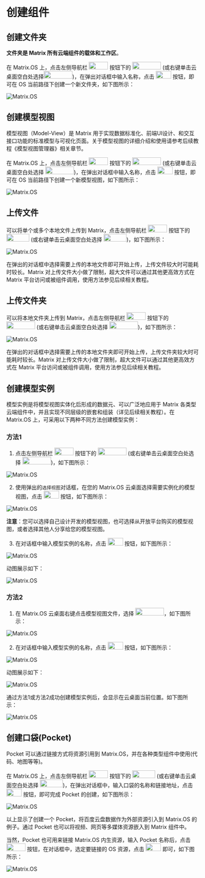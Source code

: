 # 创建组件

## 创建文件夹

**文件夹是 Matrix 所有云端组件的载体和工作区**。

在 Matrix.OS 上，点击左侧导航栏 <img src="./././././media/logo/startmenu.png" width="50" height="20"> 按钮下的 <img src="./././././media/logo/createfolder1.png" width="75" height="20"> (或右键单击云桌面空白处选择<img src="./././././media/logo/createfolder2.png" width="75" height="20">)，在弹出对话框中输入名称，点击 <img src="./././././media/logo/createbutton.png" width="40" height="20"> 按钮，即可在 OS 当前路径下创建一个新文件夹，如下图所示：

![Matrix.OS](../../../../media/os/com/creatfolder.gif "创建文件夹")

## 创建模型视图

模型视图（Model-View）是 Matrix 用于实现数据标准化、前端UI设计、和交互接口功能的标准模型与可视化页面。关于模型视图的详细介绍和使用请参考后续教程《模型视图管理器》相关章节。

在 Matrix.OS 上，点击左侧导航栏 <img src="./././././media/logo/startmenu.png" width="50" height="20"> 按钮下的 <img src="./././././media/logo/createmv1.png" width="75" height="20"> (或右键单击云桌面空白处选择  <img src="./././././media/logo/createmv2.png" width="75" height="20">)，在弹出对话框中输入名称，点击 <img src="./././././media/logo/createbutton.png" width="40" height="20"> 按钮，即可在 OS 当前路径下创建一个新模型视图，如下图所示：

![Matrix.OS](../../../../media/os/com/creatmodel.gif "创建模型视图")

## 上传文件

可以将单个或多个本地文件上传到 Matrix，点击左侧导航栏 <img src="./././././media/logo/startmenu.png" width="50" height="20"> 按钮下的 <img src="./././././media/logo/uploadfile1.png" width="60" height="20"> (或右键单击云桌面空白处选择 <img src="./././././media/logo/uploadfile2.png" width="60" height="20">)，如下图所示：

![Matrix.OS](../../../../media/os/com/uploadfile.gif "上传文件")

在弹出的对话框中选择需要上传的本地文件即可开始上传，上传文件较大时可能耗时较长。Matrix 对上传文件大小做了限制，超大文件可以通过其他更高效方式在 Matrix 平台访问或被组件调用，使用方法参见后续相关教程。

## 上传文件夹

可以将本地文件夹上传到 Matrix，点击左侧导航栏 <img src="./././././media/logo/startmenu.png" width="50" height="20"> 按钮下的 <img src="./././././media/logo/uploadfolder1.png" width="75" height="20"> (或右键单击云桌面空白处选择 <img src="./././././media/logo/uploadfolder2.png" width="75" height="20">)，如下图所示：

![Matrix.OS](../../../../media/os/com/uploadfolder.gif "上传文件夹")

在弹出的对话框中选择需要上传的本地文件夹即可开始上传，上传文件夹较大时可能耗时较长。Matrix 对上传文件大小做了限制，超大文件可以通过其他更高效方式在 Matrix 平台访问或被组件调用，使用方法参见后续相关教程。

## 创建模型实例

模型实例是将模型视图实体化后形成的数据元、可以广泛地应用于 Matrix 各类型云端组件中，并且实现不同层级的嵌套和组装（详见后续相关教程）。在 Matrix.OS 上，可采用以下两种不同方法创建模型实例：

### 方法1

1) 点击左侧导航栏 <img src="./././././media/logo/startmenu.png" width="50" height="20"> 按钮下的 <img src="./././././media/logo/createinstance1.png" width="75" height="20"> (或右键单击云桌面空白处选择 <img src="./././././media/logo/createinstance2.png" width="75" height="20">)，如下图所示：

![Matrix.OS](../../../../media/os/com/creatinstance1_1.png "创建模型实例-方法1")

2) 使用弹出的`选择视图`对话框，在您的 Matrix.OS 云桌面选择需要实例化的模型视图，点击 <img src="./././././media/logo/nextbutton.png" width="40" height="20"> 按钮，如下图所示：

![Matrix.OS](../../../../media/os/com/creatinstance1_2.png "创建模型视图-选择视图")

**注意**：您可以选择自己设计开发的模型视图，也可选择从开放平台购买的模型视图，或者选择其他人分享给您的模型视图。

3) 在对话框中输入模型实例的名称，点击 <img src="./././././media/logo/createbutton.png" width="40" height="20"> 按钮，如下图所示：

![Matrix.OS](../../../../media/os/com/creatinstance1_3.png "创建模型视图-实例名称")

动图展示如下：

![Matrix.OS](../../../../media/os/com/creatinstance1.gif "创建模型实例-方法1")

### 方法2

1) 在 Matrix.OS 云桌面右键点击模型视图文件，选择 <img src="./././././media/logo/createinstance2.png" width="75" height="20">，如下图所示：

![Matrix.OS](../../../../media/os/com/creatinstance2_1.png "创建模型实例-方法2")

2) 在对话框中输入模型实例的名称，点击 <img src="./././././media/logo/createbutton.png" width="40" height="20"> 按钮，如下图所示：

![Matrix.OS](../../../../media/os/com/creatinstance2_2.png "创建模型视图-实例名称")

动图展示如下：

![Matrix.OS](../../../../media/os/com/creatinstance2.gif "创建模型实例-方法2")

通过方法1或方法2成功创建模型实例后，会显示在云桌面当前位置。如下图所示：

![Matrix.OS](../../../../media/os/com/creatinstance4.png "创建模型视图-实例创建完成")

## 创建口袋(Pocket)

Pocket 可以通过链接方式将资源引用到 Matrix.OS，并在各种类型组件中使用(代码、地图等等)。

在 Matrix.OS 上，点击左侧导航栏 <img src="./././././media/logo/startmenu.png" width="50" height="20"> 按钮下的 <img src="./././././media/logo/createpocket1.png" width="60" height="20"> (或右键单击云桌面空白处选择 <img src="./././././media/logo/createpocket2.png" width="60" height="20">)，在弹出对话框中，输入口袋的名称和链接地址，点击 <img src="./././././media/logo/createbutton.png" width="40" height="20"> 按钮，即可完成 Pocket 的创建，如下图所示：

![Matrix.OS](../../../../media/os/com/creatpocket.gif "创建Pocket")

以上显示了创建一个 Pocket，将百度云盘数据作为外部资源引入到 Matrix.OS 的例子。通过 Pocket 也可以将视频、网页等多媒体资源嵌入到 Matrix 组件中。

当然，Pocket 也可用来链接 Matrix.OS 内生资源，输入 Pocket 名称后，点击 <img src="./././././media/logo/cloudimport.png" width="50" height="20"> 按钮，在对话框中，选定要链接的 OS 资源，点击 <img src="./././././media/logo/createbutton.png" width="40" height="20"> 即可，如下图所示：

![Matrix.OS](../../../../media/os/com/creatpocketfromOS.gif "创建Pocket-链接OS资源")

